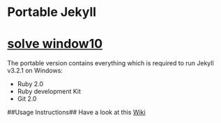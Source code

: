 Portable Jekyll
==============
# [solve window10](http://stackoverflow.com/questions/26984061/ruby-kernel-require-rb54-in-require-cannot-load-such-file-from-github-rep)

The portable version contains everything which is required to run Jekyll v3.2.1 on Windows:

* Ruby 2.0
* Ruby development Kit
* Git 2.0

##Usage Instructions##
Have a look at this [Wiki](https://github.com/madhur/PortableJekyll/wiki)
